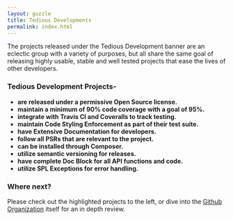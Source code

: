 ```yaml
---
layout: guzzle
title: Tedious Developments
permalink: index.html
---
```



The projects released under the Tedious Development banner are an eclectic group with a variety of purposes, but all
share the same goal of releasing highly usable, stable and well tested projects that ease the lives of other developers.


### Tedious Development Projects-

* **are released under a permissive Open Source license.**
* **maintain a minimum of 90% code coverage with a goal of 95%.**
* **integrate with Travis CI and Coveralls to track testing.**
* **maintain Code Styling Enforcement as part of their test suite.**
* **have Extensive Documentation for developers.**
* **follow all PSRs that are relevant to the project.**
* **can be installed through Composer.**
* **utilize semantic versioning for releases.**
* **have complete Doc Block for all API functions and code.**
* **utilize SPL Exceptions for error handling.**


### Where next?

Please check out the highlighted projects to the left, or dive into the [Github Organization](https://github.com/tedious) itself for an in depth
review.
